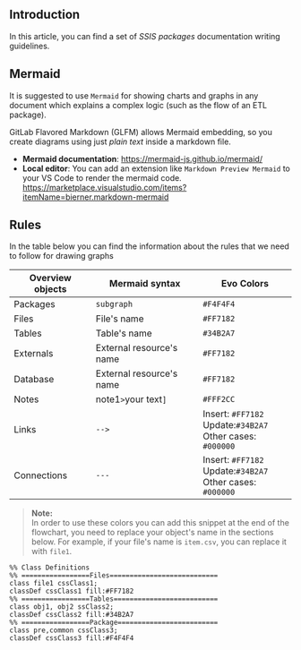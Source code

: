 
## Introduction

In this article, you can find a set of *SSIS packages* documentation writing guidelines.  

## Mermaid

It is suggested to use `Mermaid` for showing charts and graphs in any document which explains a complex logic (such as the flow of an ETL package).  

GitLab Flavored Markdown (GLFM) allows Mermaid embedding, so you create diagrams using just *plain text* inside a markdown file.  

- **Mermaid documentation**: https://mermaid-js.github.io/mermaid/
- **Local editor**: You can add an extension like `Markdown Preview Mermaid` to your VS Code to render the mermaid code. https://marketplace.visualstudio.com/items?itemName=bierner.markdown-mermaid

## Rules

In the table below you can find the information about the rules that we need to follow for drawing graphs


|Overview objects     |Mermaid syntax	|Evo Colors |
|---	    |---	                    |---	    |
|Packages   |`subgraph`                 |`#F4F4F4`  |
|Files 	    |File's name   	            |`#FF7182`  |
|Tables	    |Table's name   	        |`#34B2A7`  |
|Externals  |External resource's name   |`#FF7182`  |
|Database   |External resource's name   |`#FF7182`  |
|Notes      |note1`>`your text`]`       |`#FFF2CC`  |
|Links      |`-->`                      |Insert: `#FF7182` <br> Update:`#34B2A7` <br> Other cases: `#000000`|
|Connections|`---`                      |Insert: `#FF7182` <br> Update:`#34B2A7` <br> Other cases: `#000000`|
 
> **Note:**  
> In order to use these colors you can add this snippet at the end of the flowchart, you need to replace your object's name in the sections below. For example, if your file's name is `item.csv`, you can replace it with `file1`.

```text
%% Class Definitions
%% =================Files===========================
class file1 cssClass1;
classDef cssClass1 fill:#FF7182 
%% =================Tables==========================
class obj1, obj2 ssClass2;
classDef cssClass2 fill:#34B2A7   
%% =================Package=========================
class pre,common cssClass3;
classDef cssClass3 fill:#F4F4F4   
```
